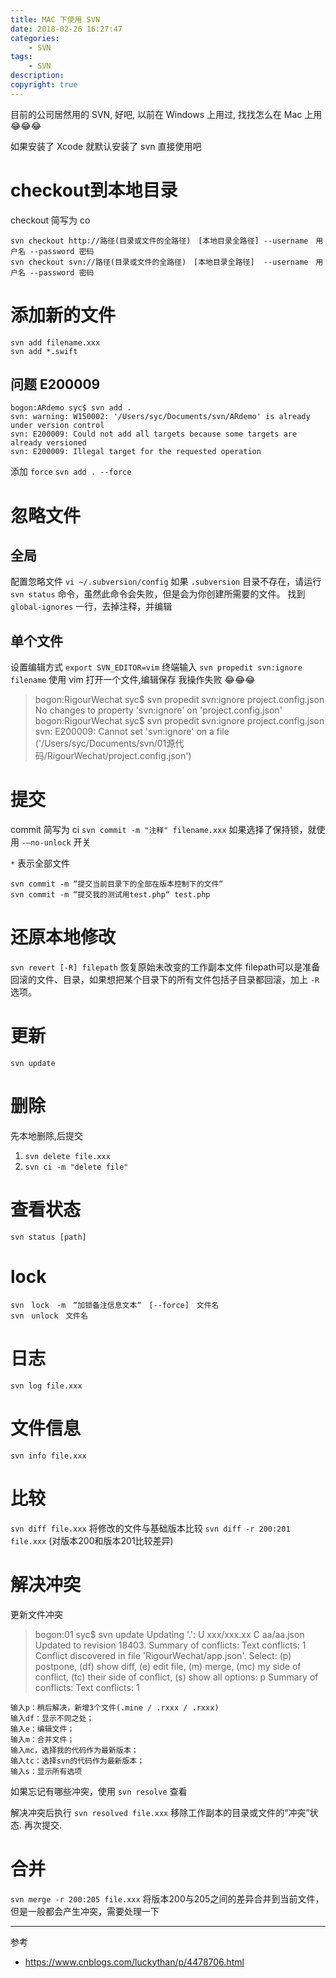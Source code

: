 ```yaml
---
title: MAC 下使用 SVN
date: 2018-02-26 16:27:47
categories:
	- SVN
tags:
	- SVN
description: 
copyright: true
---
```


目前的公司居然用的 SVN, 好吧, 以前在 Windows 上用过, 找找怎么在 Mac 上用 😂😂😂

如果安装了 Xcode 就默认安装了 svn 直接使用吧

# checkout到本地目录
checkout 简写为 co
```
svn checkout http://路径(目录或文件的全路径)　[本地目录全路径] --username　用户名 --password 密码
svn checkout svn://路径(目录或文件的全路径)　[本地目录全路径]  --username　用户名 --password 密码
```

# 添加新的文件
```
svn add filename.xxx
svn add *.swift
```

## 问题 E200009

```
bogon:ARdemo syc$ svn add .
svn: warning: W150002: '/Users/syc/Documents/svn/ARdemo' is already under version control
svn: E200009: Could not add all targets because some targets are already versioned
svn: E200009: Illegal target for the requested operation
```

添加 `force`
`svn add . --force`

# 忽略文件
## 全局

配置忽略文件 `vi ~/.subversion/config`
如果 `.subversion` 目录不存在，请运行 `svn status` 命令，虽然此命令会失败，但是会为你创建所需要的文件。
找到 `global-ignores` 一行，去掉注释，并编辑

## 单个文件

设置编辑方式 `export SVN_EDITOR=vim`
终端输入 `svn propedit svn:ignore filename` 使用 vim 打开一个文件,编辑保存
我操作失败 😂😂😂
> bogon:RigourWechat syc$ svn propedit svn:ignore project.config.json
No changes to property 'svn:ignore' on 'project.config.json'
bogon:RigourWechat syc$ svn propedit svn:ignore project.config.json
svn: E200009: Cannot set 'svn:ignore' on a file ('/Users/syc/Documents/svn/01源代码/RigourWechat/project.config.json')




# 提交

commit 简写为 ci
`svn commit -m "注释" filename.xxx` 如果选择了保持锁，就使用 `-–no-unlock` 开关

`*` 表示全部文件
```
svn commit -m “提交当前目录下的全部在版本控制下的文件“ 
svn commit -m “提交我的测试用test.php“ test.php
```

# 还原本地修改

`svn revert [-R] filepath` 恢复原始未改变的工作副本文件 filepath可以是准备回滚的文件、目录，如果想把某个目录下的所有文件包括子目录都回滚，加上 `-R` 选项。

# 更新

`svn update`

# 删除

先本地删除,后提交

1. `svn delete file.xxx`
2. `svn ci -m "delete file"`

# 查看状态
`svn status [path]`

# lock

```
svn　lock　-m　“加锁备注信息文本“　[--force]　文件名 
svn　unlock　文件名
```

# 日志

`svn log file.xxx`

# 文件信息

`svn info file.xxx`

# 比较

`svn diff file.xxx` 将修改的文件与基础版本比较
`svn diff -r 200:201 file.xxx` (对版本200和版本201比较差异)

# 解决冲突

更新文件冲突

> bogon:01 syc$ svn update
> Updating '.':
> U    xxx/xxx.xx
> C    aa/aa.json
> Updated to revision 18403.
> Summary of conflicts:
>   Text conflicts: 1
> Conflict discovered in file 'RigourWechat/app.json'.
> Select: (p) postpone, (df) show diff, (e) edit file, (m) merge,
>         (mc) my side of conflict, (tc) their side of conflict,
>         (s) show all options: p
> Summary of conflicts:
>   Text conflicts: 1

```
输入p：稍后解决，新增3个文件(.mine / .rxxx / .rxxx)
输入df：显示不同之处；
输入e：编辑文件；
输入m：合并文件；
输入mc，选择我的代码作为最新版本；
输入tc：选择svn的代码作为最新版本；
输入s：显示所有选项
```

如果忘记有哪些冲突，使用 `svn resolve` 查看

解决冲突后执行 `svn resolved file.xxx` 移除工作副本的目录或文件的“冲突”状态. 再次提交.

# 合并

`svn merge -r 200:205 file.xxx` 将版本200与205之间的差异合并到当前文件，但是一般都会产生冲突，需要处理一下

---

参考
+ https://www.cnblogs.com/luckythan/p/4478706.html
